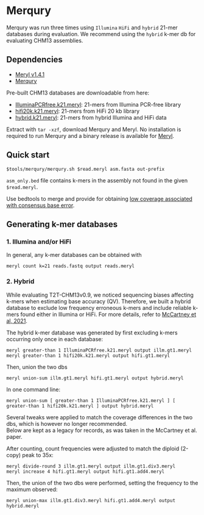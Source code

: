 # Merqury

Merqury was run three times using `Illumina` `HiFi` and `hybrid` 21-mer databases during evaluation. We recommend using the `hybrid` k-mer db for evaluating CHM13 assemblies.

## Dependencies
* [Meryl v1.4.1](https://github.com/marbl/meryl)
* [Merqury](https://github.com/marbl/merqury)

Pre-built CHM13 databases are downloadable from here:
* [IlluminaPCRfree.k21.meryl](https://s3-us-west-2.amazonaws.com/human-pangenomics/T2T/CHM13/assemblies/qc/IlluminaPCRfree.k21.meryl.tar.gz): 21-mers from Illumina PCR-free library
* [hifi20k.k21.meryl](https://s3-us-west-2.amazonaws.com/human-pangenomics/T2T/CHM13/assemblies/qc/hifi20kb.k21.meryl.tar.gz): 21-mers from HiFi 20 kb library
* [hybrid.k21.meryl](https://s3-us-west-2.amazonaws.com/human-pangenomics/T2T/CHM13/assemblies/qc/hybrid.k21.meryl.tar.gz): 21-mers from hybrid Illumina and HiFi data

Extract with `tar -xzf`, download Merqury and Meryl. No installation is required to run Merqury and a binary release is available for [Meryl](https://github.com/marbl/meryl).

## Quick start

```
$tools/merqury/merqury.sh $read.meryl asm.fasta out-prefix
```
`asm_only.bed` file contains k-mers in the assembly not found in the given `$read.meryl`.

Use bedtools to merge and provide for obtaining [low coverage associated with consensus base error](https://github.com/arangrhie/T2T-Polish/tree/master/coverage#prerequisites-1).

## Generating k-mer databases

### 1. Illumina and/or HiFi

In general, any k-mer databases can be obtained with
```
meryl count k=21 reads.fastq output reads.meryl
```

### 2. Hybrid

While evaluating T2T-CHM13v0.9, we noticed sequencing biases affecting k-mers when estimating base accuracy (QV). Therefore, we built a hybrid database to exclude low frequency erroneous k-mers and include reliable k-mers found either in Illumina or HiFi. For more details, refer to [McCartney et al, 2021](https://doi.org/10.1101/2021.07.02.450803).

The hybrid k-mer database was generated by first excluding k-mers occurring only once in each database:
```
meryl greater-than 1 IlluminaPCRfree.k21.meryl output illm.gt1.meryl
meryl greater-than 1 hifi20k.k21.meryl output hifi.gt1.meryl
```

Then, union the two dbs
```
meryl union-sum illm.gt1.meryl hifi.gt1.meryl output hybrid.meryl
```

In one command line:
```
meryl union-sum [ greater-than 1 IlluminaPCRfree.k21.meryl ] [ greater-than 1 hifi20k.k21.meryl ] output hybrid.meryl
```

Several tweaks were applied to match the coverage differences in the two dbs, which is however no longer recommended.  
Below are kept as a legacy for records, as was taken in the McCartney et al. paper.  

After counting, count frequencies were adjusted to match the diploid (2-copy) peak to 35x:
```
meryl divide-round 3 illm.gt1.meryl output illm.gt1.div3.meryl
meryl increase 4 hifi.gt1.meryl output hifi.gt1.add4.meryl
```

Then, the union of the two dbs were performed, setting the frequency to the maximum observed:
```
meryl union-max illm.gt1.div3.meryl hifi.gt1.add4.meryl output hybrid.meryl
```
